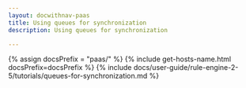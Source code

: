 ```yaml
---
layout: docwithnav-paas
title: Using queues for synchronization
description: Using queues for synchronization

---
```


{% assign docsPrefix = "paas/" %}
{% include get-hosts-name.html docsPrefix=docsPrefix %}
{% include docs/user-guide/rule-engine-2-5/tutorials/queues-for-synchronization.md %}